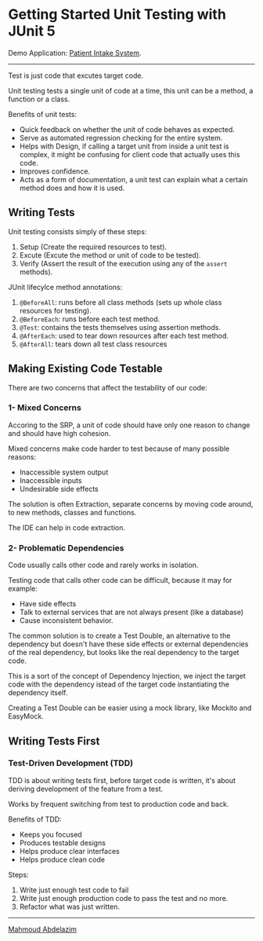 # Getting Started Unit Testing with JUnit 5
Demo Application: [Patient Intake System](https://github.com/MahmoudAbdelazim/Pluralsight-Java-Spring-Track/tree/main/5-%20Java%20Testing/1-%20Getting%20Started%20Unit%20Testing%20with%20JUnit%205/Patient%20Intake%20System/patient-intake).
<hr>

Test is just code that excutes target code.

Unit testing tests a single unit of code at a time, this unit can be a method, a function or a class.

Benefits of unit tests:
- Quick feedback on whether the unit of code behaves as expected.
- Serve as automated regression checking for the entire system.
- Helps with Design, if calling a target unit from inside a unit test is complex, it might be confusing for client code that actually uses this code.
- Improves confidence.
- Acts as a form of documentation, a unit test can explain what a certain method does and how it is used.

## Writing Tests

Unit testing consists simply of these steps:
1. Setup (Create the required resources to test).
2. Excute (Excute the method or unit of code to be tested).
3. Verify (Assert the result of the execution using any of the `assert` methods).

JUnit lifecylce method annotations:
1. `@BeforeAll`: runs before all class methods (sets up whole class resources for testing).
2. `@BeforeEach`: runs before each test method.
3. `@Test`: contains the tests themselves using assertion methods.
4. `@AfterEach`: used to tear down resources after each test method.
5. `@AfterAll`: tears down all test class resources 

## Making Existing Code Testable
There are two concerns that affect the testability of our code:

### 1- Mixed Concerns
Accoring to the SRP, a unit of code should have only one reason to change and should have high cohesion.

Mixed concerns make code harder to test because of many possible reasons:
- Inaccessible system output
- Inaccessible inputs
- Undesirable side effects

The solution is often Extraction, separate concerns by moving code around, to new methods, classes and functions.

The IDE can help in code extraction.

### 2- Problematic Dependencies
Code usually calls other code and rarely works in isolation.

Testing code that calls other code can be difficult, because it may for example:
- Have side effects
- Talk to external services that are not always present (like a database)
- Cause inconsistent behavior.

The common solution is to create a Test Double, an alternative to the dependency but doesn't have these side effects or external dependencies of the real dependency, but looks like the real dependency to the target code.

This is a sort of the concept of Dependency Injection, we inject the target code with the dependency istead of the target code instantiating the dependency itself.

Creating a Test Double can be easier using a mock library, like Mockito and EasyMock.

## Writing Tests First

### Test-Driven Development (TDD)
TDD is about writing tests first, before target code is written, it's about deriving development of the feature from a test.

Works by frequent switching from test to production code and back.

Benefits of TDD:
- Keeps you focused
- Produces testable designs
- Helps produce clear interfaces
- Helps produce clean code

Steps:
1. Write just enough test code to fail
2. Write just enough production code to pass the test and no more.
3. Refactor what was just written.




<hr>

[Mahmoud Abdelazim](https://github.com/MahmoudAbdelazim)